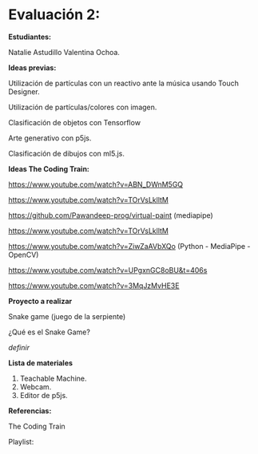 # Evaluación 2: 

**Estudiantes:** 

Natalie Astudillo
Valentina Ochoa. 

**Ideas previas:**

Utilización de partículas con un reactivo ante la música usando Touch Designer.

Utilización de partículas/colores con imagen.

Clasificación de objetos con Tensorflow

Arte generativo con p5js. 

Clasificación de dibujos con ml5.js. 

**Ideas The Coding Train:**

https://www.youtube.com/watch?v=ABN_DWnM5GQ

https://www.youtube.com/watch?v=TOrVsLklltM

https://github.com/Pawandeep-prog/virtual-paint (mediapipe)

https://www.youtube.com/watch?v=TOrVsLklltM

https://www.youtube.com/watch?v=ZiwZaAVbXQo (Python - MediaPipe - OpenCV)

https://www.youtube.com/watch?v=UPgxnGC8oBU&t=406s

https://www.youtube.com/watch?v=3MqJzMvHE3E

**Proyecto a realizar**

Snake game (juego de la serpiente)

¿Qué es el Snake Game?

_definir_ 

**Lista de materiales**

1. Teachable Machine.
2. Webcam.
3. Editor de p5js.

**Referencias:**

The Coding Train

Playlist: 
